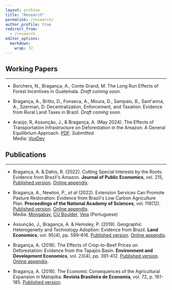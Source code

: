 ```yaml
---
layout: archive
title: "Research"
permalink: /research/
author_profile: true
redirect_from:
  - /research
editor_options: 
  markdown: 
    wrap: 72
---
```


## Working Papers

------------------------------------------------------------------------

-   Borchers, N., Bragança, A., Conte Grand, M.
    The Long Run Effects of Forest Incentives in Guatemala. *Draft coming soon.*

-   Bragança, A., Britto, D., Fonseca, A., Moura, D., Sampaio, B., Sant'anna, A., Szerman, D.
    Decentralization, Enforcement, and Taxation:
    Evidence from Rural Land Taxes in Brazil. *Draft coming soon.*

-   Araújo, R, Assunção, J., & Bragança, A. (May 2024). The Effects
    of Transportation Infrastructure on Deforestation in the Amazon: A
    General Equilibrium Approach.
    [PDF](http://arthurbraganca7.github.io/files/Infrastructure_deforestation_GE.pdf).
    *Submitted.*\
    Media:
    [VoxDev](https://voxdev.org/topic/energy-environment/deforestation-footprint-transportation-infrastructure-evidence-amazon)
    
## Publications

------------------------------------------------------------------------

-   Bragança, A. & Dahis, R. (2022). Cutting Special Interests by the
    Roots: Evidence from Brazil's Amazon. **Journal of Public
    Economics**, vol. 215, [Published
    version](https://www.sciencedirect.com/science/article/pii/S0047272722001554).
    [Online
    appendix](https://ars.els-cdn.com/content/image/1-s2.0-S0047272722001554-mmc1.pdf).
    
-   Bragança, A., Newton, P., *et al* (2022). Extension Services Can
    Promote Pasture Restoration: Evidence from Brazil's Low Carbon
    Agriculture Plan. **Proceedings of the National Academy of
    Sciences**, vol. 119(12). [Published
    version](https://www.pnas.org/doi/abs/10.1073/pnas.2114913119).
    [Online
    appendix](https://www.pnas.org/action/downloadSupplement?doi=10.1073%2Fpnas.2114913119&file=pnas.2114913119.sapp.pdf).\
    Media:
    [Mongabay](https://news.mongabay.com/2022/05/training-on-pasture-recovery-is-a-win-win-for-brazils-cattle-ranchers-and-forests/),
    [CU
    Boulder](https://www.colorado.edu/today/2022/03/17/how-cattle-ranchers-brazil-could-help-reduce-carbon-emissions),
    [Veja](https://veja.abril.com.br/agenda-verde/capacitar-pecuaristas-auxilia-no-combate-a-mudanca-do-clima-diz-estudo/)
    (Portuguese)
    
-   Assunção, J., Bragança, A. & Hemsley, P. (2019). Geographic
    Heterogeneity and Technology Adoption: Evidence from Brazil. **Land
    Economics**, vol. 95(4), pp. 599-616. [Published
    version](http://le.uwpress.org/content/95/4/599.short). [Online
    appendix](https://uwpress.wisc.edu/journals/pdfs/LE-95-4-08-Assuncao-app.pdf).
    
-   Bragança, A. (2018). The Effects of Crop-to-Beef Prices on
    Deforestation: Evidence from the Tapajós Basin. **Environment and
    Development Economics**, vol. 23(4), pp. 391-412.
    [Published version](https://www.cambridge.org/core/journals/environment-and-development-economics/article/effects-of-croptobeef-relative-prices-on-deforestation-evidence-from-the-tapajos-basin/8F13F6F7944F3204E3B5CCD233CB9B3C).
    [Online
    appendix](https://static.cambridge.org/content/id/urn:cambridge.org:id:article:S1355770X18000062/resource/name/S1355770X18000062sup001.pdf).
    
-   Bragança, A. (2018). The Economic Consequences of the Agricultural
    Expansion in Matopiba. **Revista Brasileira de Economia**, vol.
    72, p. 161-185. [Published
    version](https://www.scielo.br/j/rbe/a/stHMjVGVJmrs4JJn3VDYpwH/abstract/?lang=en).
